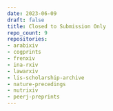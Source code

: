```yaml
---
date: 2023-06-09
draft: false
title: Closed to Submission Only
repo_count: 9
repositories:
- arabixiv
- cogprints
- frenxiv
- ina-rxiv
- lawarxiv
- lis-scholarship-archive
- nature-precedings
- nutrixiv
- peerj-preprints
---
```



